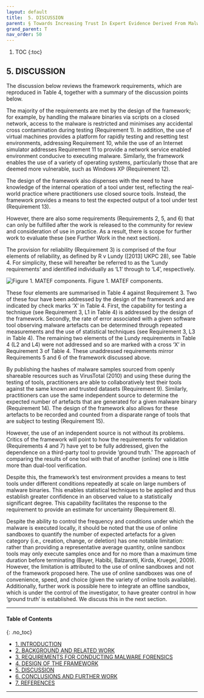 ```yaml
---
layout: default
title:  5. DISCUSSION 
parent: § Towards Increasing Trust In Expert Evidence Derived From Malware Forensic Tools 
grand_parent: T 
nav_order: 50 
---
```

<style>
.dont-break-out {
  /* These are technically the same, but use both */
  overflow-wrap: break-word;
  word-wrap: break-word;

  -ms-word-break: break-all;
  /* This is the dangerous one in WebKit, as it breaks things wherever */
  word-break: break-all;
  /* Instead use this non-standard one: */
  word-break: break-word;
}

.youtube-container {
    position: relative;
    width: 100%;
    height: 0;
    padding-bottom: 56.25%;
}
.youtube-video {
    position: absolute;
    top: 0;
    left: 0;
    width: 100%;
    height: 100%;
}

</style>

<div class="dont-break-out" markdown="1">

1. TOC
{:toc}

## 5. DISCUSSION
The discussion below reviews the framework requirements, which are reproduced in Table 4, together with a summary of the discussion points below.

The majority of the requirements are met by the design of the framework; for example, by handling the malware binaries via scripts on a closed network, access to the malware is restricted and minimises any accidental cross contamination during testing (Requirement 1). In addition, the use of virtual machines provides a platform for rapidly testing and resetting test environments, addressing Requirement 10, while the use of an Internet simulator addresses Requirement 11 to provide a network service enabled environment conducive to executing malware. Similarly, the framework enables the use of a variety of operating systems, particularly those that are deemed more vulnerable, such as Windows XP (Requirement 12).

The design of the framework also dispenses with the need to have knowledge of the internal operation of a tool under test, reflecting the real-world practice where practitioners use closed source tools. Instead, the framework provides a means to test the expected output of a tool under test (Requirement 13).

However, there are also some requirements (Requirements 2, 5, and 6) that can only be fulfilled after the work is released to the community for review and consideration of use in practice. As a result, there is scope for further work to evaluate these (see Further Work in the next section).

The provision for reliability (Requirement 3) is comprised of the four elements of reliability, as defined by R v Lundy ([2013] UKPC 28), see Table 4. For simplicity, these will hereafter be referred to as the ‘Lundy requirements’ and identified individually as ‘L1’ through to ‘L4’, respectively.


![Figure 1. MATEF components.](https://statics.bsafes.com/images/papers/towards-increasing-trust-in-expert-evidence-derived-from-malware-forensics-tools-fig-1.png)
Figure 1. MATEF components.

These four elements are summarised in Table 4 against Requirement 3. Two of these four have been addressed by the design of the framework and are indicated by check marks ‘X’ in Table 4. First, the capability for testing a technique (see Requirement 3, L1 in Table 4) is addressed by the design of the framework. Secondly, the rate of error associated with a given software tool observing malware artefacts can be determined through repeated measurements and the use of statistical techniques (see Requirement 3, L3 in Table 4). The remaining two elements of the Lundy requirements in Table 4 (L2 and L4) were not addressed and so are marked with a cross ‘X’ in Requirement 3 of Table 4. These unaddressed requirements mirror Requirements 5 and 6 of the framework discussed above.

By publishing the hashes of malware samples sourced from openly shareable resources such as VirusTotal (2010) and using these during the testing of tools, practitioners are able to collaboratively test their tools against the same known and trusted datasets (Requirement 9). Similarly, practitioners can use the same independent source to determine the expected number of artefacts that are generated for a given malware binary (Requirement 14). The design of the framework also allows for these artefacts to be recorded and counted from a disparate range of tools that are subject to testing (Requirement 15).

However, the use of an independent source is not without its problems. Critics of the framework will point to how the requirements for validation (Requirements 4 and 7) have yet to be fully addressed, given the dependence on a third-party tool to provide ‘ground truth.’ The approach of comparing the results of one tool with that of another (online) one is little more than dual-tool verification.

Despite this, the framework’s test environment provides a means to test tools under different conditions repeatedly at scale on large numbers of malware binaries. This enables statistical techniques to be applied and thus establish greater confidence in an observed value to a statistically significant degree. This capability facilitates the response to the requirement to provide an estimate for uncertainty (Requirement 8).

Despite the ability to control the frequency and conditions under which the malware is executed locally, it should be noted that the use of online sandboxes to quantify the number of expected artefacts for a given category (i.e., creation, change, or deletion) has one notable limitation: rather than providing a representative average quantity, online sandbox tools may only execute samples once and for no more than a maximum time duration before terminating (Bayer, Habibi, Balzarotti, Kirda, Kruegel, 2009). However, the limitation is attributed to the use of online sandboxes and not of the framework proposed here. The use of online sandboxes was one of convenience, speed, and choice (given the variety of online tools available). Additionally, further work is possible here to integrate an offline sandbox, which is under the control of the investigator, to have greater control in how ‘ground truth’ is established. We discuss this in the next section.

***

#### Table of Contents
{: .no_toc}

<ul><li> <a href="/docs/T/towards-increasing-trust-in-expert-evidence-derived-from-malware-forensics-tools-1/">1. INTRODUCTION</a></li><li> <a href="/docs/T/towards-increasing-trust-in-expert-evidence-derived-from-malware-forensics-tools-2/">2. BACKGROUND AND RELATED WORK</a></li><li> <a href="/docs/T/towards-increasing-trust-in-expert-evidence-derived-from-malware-forensics-tools-3/">3. REQUIREMENTS FOR CONDUCTING MALWARE FORENSICS</a></li><li> <a href="/docs/T/towards-increasing-trust-in-expert-evidence-derived-from-malware-forensics-tools-4/">4. DESIGN OF THE FRAMEWORK</a></li><li> <a href="/docs/T/towards-increasing-trust-in-expert-evidence-derived-from-malware-forensics-tools-5/">5. DISCUSSION</a></li><li> <a href="/docs/T/towards-increasing-trust-in-expert-evidence-derived-from-malware-forensics-tools-6/">6. CONCLUSIONS AND FURTHER WORK</a></li><li> <a href="/docs/T/towards-increasing-trust-in-expert-evidence-derived-from-malware-forensics-tools-7/">7. REFERENCES</a></li></ul>

***

</div>
